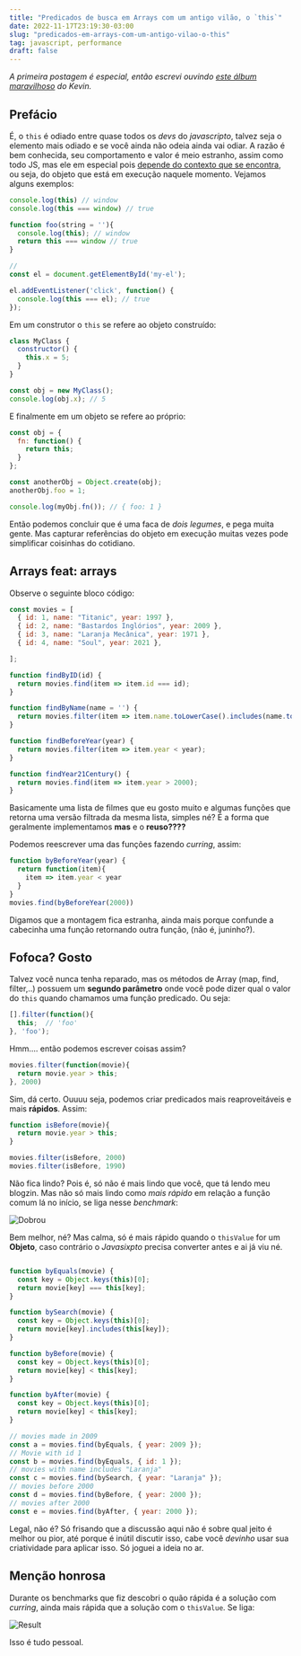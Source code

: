 ```yaml
---
title: "Predicados de busca em Arrays com um antigo vilão, o `this`"
date: 2022-11-17T23:19:30-03:00
slug: "predicados-em-arrays-com-um-antigo-vilao-o-this"
tag: javascript, performance
draft: false
---
```


*A primeira postagem é especial, então escrevi ouvindo [este álbum maravilhoso](https://open.spotify.com/album/79dL7FLiJFOO0EoehUHQBv?si=xNdnkscPStmVMW-TD2i7-w) do Kevin.*

## Prefácio

É, o `this` é odiado entre quase todos os *devs* do *javascripto*, talvez seja o elemento mais odiado e se você ainda não odeia ainda vai odiar. A razão é bem conhecida, seu comportamento e valor é meio estranho, assim como todo JS, mas ele em especial pois [depende do contexto que se encontra](https://www.30secondsofcode.org/articles/s/javascript-this), ou seja, do objeto que está em execução naquele momento. Vejamos alguns exemplos:


```javascript
console.log(this) // window
console.log(this === window) // true

function foo(string = ''){
  console.log(this); // window
  return this === window // true
}

// 
const el = document.getElementById('my-el');

el.addEventListener('click', function() {
  console.log(this === el); // true
});
```

Em um construtor o `this` se refere ao objeto construído:

```javascript
class MyClass {
  constructor() {
    this.x = 5;
  }
}

const obj = new MyClass();
console.log(obj.x); // 5
```

E finalmente em um objeto se refere ao próprio:

```javascript
const obj = {
  fn: function() {
    return this;
  }
};

const anotherObj = Object.create(obj);
anotherObj.foo = 1;

console.log(myObj.fn()); // { foo: 1 }
```

Então podemos concluir que é uma faca de *dois legumes*, e pega muita gente. Mas capturar referências do objeto em execução muitas vezes pode simplificar coisinhas do cotidiano. 

## Arrays feat: arrays

Observe o seguinte bloco código:


```javascript
const movies = [
  { id: 1, name: "Titanic", year: 1997 },
  { id: 2, name: "Bastardos Inglórios", year: 2009 },
  { id: 3, name: "Laranja Mecânica", year: 1971 },
  { id: 4, name: "Soul", year: 2021 },

];

function findByID(id) {
  return movies.find(item => item.id === id);
}

function findByName(name = '') {
  return movies.filter(item => item.name.toLowerCase().includes(name.toLowerCase()));
}

function findBeforeYear(year) {
  return movies.filter(item => item.year < year);
}

function findYear21Century() {
  return movies.find(item => item.year > 2000);
}

```

Basicamente uma lista de filmes que eu gosto muito e algumas funções que retorna uma versão filtrada da mesma lista, simples né? É a forma que geralmente implementamos **mas** e o **reuso????**

Podemos reescrever uma das funções fazendo *curring*, assim:

```javascript
function byBeforeYear(year) {
  return function(item){
    item => item.year < year
  }
}
movies.find(byBeforeYear(2000))
```

Digamos que a montagem fica estranha, ainda mais porque confunde a cabecinha uma função retornando outra função, (não é, juninho?).

## Fofoca? Gosto

Talvez você nunca tenha reparado, mas os métodos de Array (map, find, filter,..) possuem um **segundo parâmetro** onde você pode dizer qual o valor do `this` quando chamamos uma função predicado. Ou seja:

```javascript
[].filter(function(){
  this;  // 'foo'
}, 'foo');
```

Hmm.... então podemos escrever coisas assim?

```javascript
movies.filter(function(movie){
  return movie.year > this;
}, 2000)
```

Sim, dá certo. Ouuuu seja, podemos criar predicados mais reaproveitáveis e mais **rápidos**. Assim:

```javascript
function isBefore(movie){
  return movie.year > this;
}

movies.filter(isBefore, 2000)
movies.filter(isBefore, 1990)
```

Não fica lindo? Pois é, só não é mais lindo que você, que tá lendo meu blogzin. Mas não só mais lindo como *mais rápido* em relação a função comum lá no início, se liga nesse *benchmark*:

![Dobrou](/images/screenshot-19-11-2002-0001.png)

Bem melhor, né? Mas calma, só é mais rápido quando o `thisValue` for um **Objeto**, caso contrário o *Javasixpto* precisa converter antes e ai já viu né.

```js

function byEquals(movie) {
  const key = Object.keys(this)[0];
  return movie[key] === this[key];
}

function bySearch(movie) {
  const key = Object.keys(this)[0];
  return movie[key].includes(this[key]);
}

function byBefore(movie) {
  const key = Object.keys(this)[0];
  return movie[key] < this[key];
}

function byAfter(movie) {
  const key = Object.keys(this)[0];
  return movie[key] < this[key];
}

// movies made in 2009
const a = movies.find(byEquals, { year: 2009 });
// Movie with id 1
const b = movies.find(byEquals, { id: 1 });
// movies with name includes "Laranja"
const c = movies.find(bySearch, { year: "Laranja" });
// movies before 2000
const d = movies.find(byBefore, { year: 2000 });
// movies after 2000
const e = movies.find(byAfter, { year: 2000 });
```

Legal, não é? Só frisando que a discussão aqui não é sobre qual jeito é melhor ou pior, até porque é inútil discutir isso, cabe você *devinho* usar sua criatividade para aplicar isso. Só joguei a ideia no ar.

## Menção honrosa

Durante os benchmarks que fiz descobri o quão rápida é a solução com *curring*, ainda mais rápida que a solução com o `thisValue`. Se liga:

![Result](/images/Screenshot-2022-11-19-at-15.31.13.png)

Isso é tudo pessoal.


